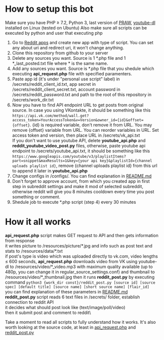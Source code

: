 # How to setup this bot
Make sure you have PHP ≥ 7.2, Python 3, last version of [PRAW](https://praw.readthedocs.io/en/latest/), [youtube-dl](https://en.wikipedia.org/wiki/Youtube-dl) installed on Linux (tested on Ubuntu)
Also make sure all scripts can be executed by python and user that executing php
1. Go to [Reddit apps](https://www.reddit.com/prefs/apps/) and create new app with type of script. You can set any about uri and redirect uri, it won't change anything.
2. Clone this repository from github to your server
3. Delete any sources you want. Source is 1 \*.php file and 1 \*_last_posted.txt file where \* is the same name.
4. Add any sources you want. Source is \*.php file that you shedule which executing **api_request.php** file with specified paramenters.
5. Paste app id (it's under "personal use script" label) in /secrets/reddit_client_id.txt, app secret in /secrets/reddit_client_secret.txt, account password in /secrets/reddit_password.txt and path to the root of this repository in /secrets/work_dir.txt
6. Now you have to find API endpoint URL to get posts from original source. In case you using VKontakte, it should be something like this `https://api.vk.com/method/wall.get?access_token=YourAccessToken&v=Version&owner_id={id}&offset={offset}`. {id} is required variable, don't remove it from URL. You may remove {offset} variable from URL. You can reorder variables in URL. Set access token and version, then place URL in /secrets/vk_api.txt\
If you don't want to use youtube API, delete **youtube_api.php** and **reddit_youtube_video_post.py** files, otherwise, paste youtube api endpoint to /secrets/youtube_api.txt, it should be something like this `https://www.googleapis.com/youtube/v3/playlistItems?part=snippet&maxResults=1&key={your api key}&playlistId={channel uploads playlist id}`, remove {channel uploads playlist id} from this url to append it later in **youtube_api.php**
7. Change configs in /configs/. You can find explanation in [README.md](/README.md#configs)
8. Don't forget to approve account, from which you created app in first step in subreddit settings and make it mod of selected subreddit, otherwise reddit will give you 8 minutes cooldown every time you post something or comment.
9. Shedule job to execute \*.php script (step 4) every 30 minutes

# How it all works
**api_request.php** script makes GET request to API and then gets information from response\
it writes picture to /resources/picture/\*.jpg and info such as post text and stats to /resources/data/\*.txt\
if post's type is video which was uploaded directly to vk.com, video lengths ≤ 600 seconds, **api_request.php** downloads video from VK using youtube-dl to /resources/video/\*_video.mp3 with maximum quality available (up to 480p, you can change it in regular_source_settings.conf) and thumbnail to /resources/video/\*_thumbnail.jpg
then it runs **reddit_post.py** by executing command `python3 {work_dir const}/reddit_post.py [source id] [source spec] [default title] [source name] [short source name] [flair_id]`\
you can find explanation of these parameters in [README.md](README.md)
**reddit_post.py** script reads 6 text files in /secrets/ folder, establish connection to reddit API\
it decides what should post look like (text/image/poll/video)\
then it submit post and comment to reddit\

Take a moment to read all scripts to fully understand how it works. It's also worth looking at the source code, at least in [api_request.php](api_request.php) and [reddit_post.py](reddit_post.py)
